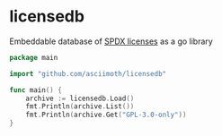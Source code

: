 # licensedb
Embeddable database of [SPDX licenses](https://github.com/spdx/license-list-data) as a go library

```go
package main

import "github.com/asciimoth/licensedb"

func main() {
	archive := licensedb.Load()
	fmt.Println(archive.List())
	fmt.Println(archive.Get("GPL-3.0-only"))
}
```


